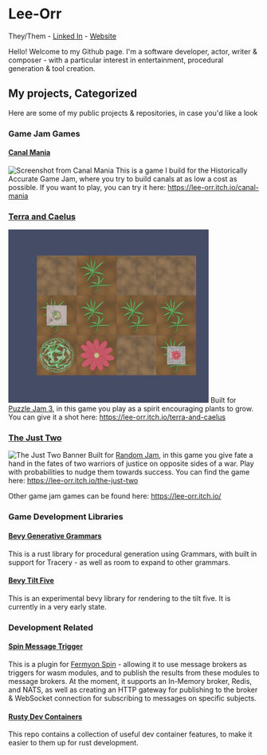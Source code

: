 # Lee-Orr
They/Them - [Linked In](https://www.linkedin.com/in/lee-orr-orbach-403863119) - [Website](https://lee-orr.com)

Hello!
Welcome to my Github page.
I'm a software developer, actor, writer & composer - with a particular interest in entertainment, procedural generation & tool creation.

## My projects, Categorized
Here are some of my public projects & repositories, in case you'd like a look

### Game Jam Games
#### [Canal Mania](https://github.com/lee-orr/CanalMania)
![Screenshot from Canal Mania](https://img.itch.zone/aW1nLzEwOTgwNDYxLnBuZw==/315x250%23c/mMXxub.png)
This is a game I build for the Historically Accurate Game Jam, where you try to build canals at as low a cost as possible. If you want to play, you can try it here: https://lee-orr.itch.io/canal-mania

### [Terra and Caelus](https://github.com/lee-orr/terra-and-caelus)
![Screenshot from Terra and Caelus](image.png)
Built for [Puzzle Jam 3](https://itch.io/jam/puzzle-jam-3), in this game you play as a spirit encouraging plants to grow. You can give it a shot here: https://lee-orr.itch.io/terra-and-caelus

### [The Just Two](https://github.com/lee-orr/the-just-two)
![The Just Two Banner](https://img.itch.zone/aW1nLzEyOTEzMjIxLnBuZw==/original/oq6AQM.png)
Built for [Random Jam](https://itch.io/jam/8bits-random-jam), in this game you give fate a hand in the fates of two warriors of justice on opposite sides of a war. Play with probabilities to nudge them towards success. You can find the game here: https://lee-orr.itch.io/the-just-two

Other game jam games can be found here: https://lee-orr.itch.io/

### Game Development Libraries
#### [Bevy Generative Grammars](https://github.com/lee-orr/bevy-generative-grammars)
This is a rust library for procedural generation using Grammars, with built in support for Tracery - as well as room to expand to other grammars. 

#### [Bevy Tilt Five](https://github.com/lee-orr/bevy-tilt-five)
This is an experimental bevy library for rendering to the tilt five. It is currently in a very early state.

### Development Related
#### [Spin Message Trigger](https://github.com/lee-orr/spin-message-trigger)
This is a plugin for [Fermyon Spin](https://github.com/fermyon/spin) - allowing it to use message brokers as triggers for wasm modules, and to publish the results from these modules to message brokers. At the moment, it supports an In-Memory broker, Redis, and NATS, as well as creating an HTTP gateway for publishing to the broker & WebSocket connection for subscribing to messages on specific subjects.

#### [Rusty Dev Containers](https://github.com/lee-orr/rusty-dev-containers)
This repo contains a collection of useful dev container features, to make it easier to them up for rust development.
